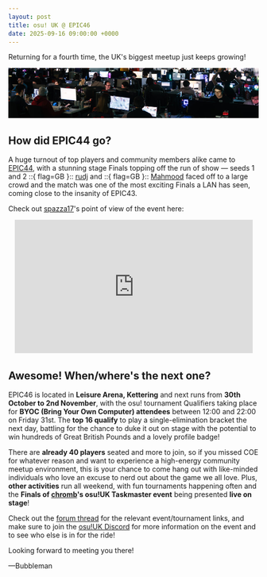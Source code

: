 ```yaml
---
layout: post
title: osu! UK @ EPIC46
date: 2025-09-16 09:00:00 +0000
---
```


Returning for a fourth time, the UK's biggest meetup just keeps growing!

![](/wiki/shared/news/2025-09-16-osu-uk-epic46/banner.jpg)

## How did EPIC44 go?

A huge turnout of top players and community members alike came to [EPIC44](https://osu.ppy.sh/home/news/2025-01-27-osu-uk-epic44), with a stunning stage Finals topping off the run of show — seeds 1 and 2 ::{ flag=GB }:: [rudj](https://osu.ppy.sh/users/11592896/osu) and ::{ flag=GB }:: [Mahmood](https://osu.ppy.sh/users/7627844/osu) faced off to a large crowd and the match was one of the most exciting Finals a LAN has seen, coming close to the insanity of EPIC43.

Check out [spazza17](https://osu.ppy.sh/users/3516241)'s point of view of the event here:

<div align="center" class="osu-md__paragraph">
    <iframe width="95%" style="aspect-ratio: 16 / 9;" src="https://www.youtube.com/embed/g0s9Or3voC0" frameborder="0" allowfullscreen></iframe>
</div>

## Awesome! When/where's the next one?

EPIC46 is located in **Leisure Arena, Kettering** and next runs from **30th October to 2nd November**, with the osu! tournament Qualifiers taking place for **BYOC (Bring Your Own Computer) attendees** between 12:00 and 22:00 on Friday 31st. The **top 16 qualify** to play a single-elimination bracket the next day, battling for the chance to duke it out on stage with the potential to win hundreds of Great British Pounds and a lovely profile badge!

There are **already 40 players** seated and more to join, so if you missed COE for whatever reason and want to experience a high-energy community meetup environment, this is your chance to come hang out with like-minded individuals who love an excuse to nerd out about the game we all love. Plus, **other activities** run all weekend, with fun tournaments happening often and the **Finals of [chromb](https://osu.ppy.sh/users/10238680)'s osu!UK Taskmaster event** being presented **live on stage**!

Check out the [forum thread](https://osu.ppy.sh/community/forums/topics/2128267) for the relevant event/tournament links, and make sure to join the [osu!UK Discord](https://discord.com/invite/jTPAEgFUNz) for more information on the event and to see who else is in for the ride!

Looking forward to meeting you there!

—Bubbleman
